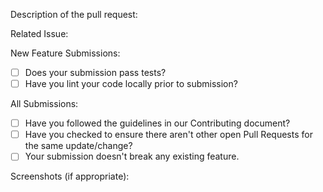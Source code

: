 Description of the pull request:

Related Issue:

New Feature Submissions:
- [ ] Does your submission pass tests?
- [ ] Have you lint your code locally prior to submission?

All Submissions:
- [ ] Have you followed the guidelines in our Contributing document?
- [ ] Have you checked to ensure there aren't other open Pull Requests for the same update/change?
- [ ] Your submission doesn't break any existing feature.

Screenshots (if appropriate):
